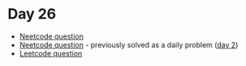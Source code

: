 # Day 26

- [Neetcode question](https://leetcode.com/problems/add-two-numbers/description/)
- [Neetcode question](https://leetcode.com/problems/redundant-connection/description/) - previously solved as a daily problem ([day 2](../day_2/Solution.java))
- [Leetcode question](https://leetcode.com/problems/recover-a-tree-from-preorder-traversal/?envType=daily-question&envId=2025-02-22)

